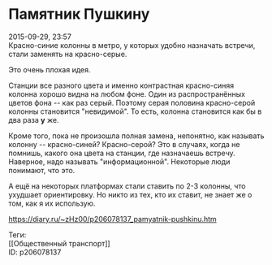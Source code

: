 Памятник Пушкину
=================

   
 2015-09-29, 23:57   
  Красно-синие колонны в метро, у которых удобно назначать встречи, стали заменять на красно-серые.   
   
 Это очень плохая идея.   
   
 Станции все разного цвета и именно контрастная красно-синяя колонна хорошо видна на любом фоне. Один из распространённых цветов фона -- как раз серый. Поэтому серая половина красно-серой колонны становится "невидимой". То есть, колонна становится как бы в два раза  **у**  же.   
   
 Кроме того, пока не произошла полная замена, непонятно, как называть колонну -- красно-синей? Красно-серой? Это в случаях, когда не помнишь, какого она цвета на станции, где назначаешь встречу. Наверное, надо называть "информационной". Некоторые люди понимают, что это.   
   
 А ещё на некоторых платформах стали ставить по 2-3 колонны, что ухудшает ориентировку. Но никто из тех, кто их ставит, не знает же о том, как я их использую.   
    
 <https://diary.ru/~zHz00/p206078137_pamyatnik-pushkinu.htm>   
   
 Теги:   
 [[Общественный транспорт]]   
 ID: p206078137